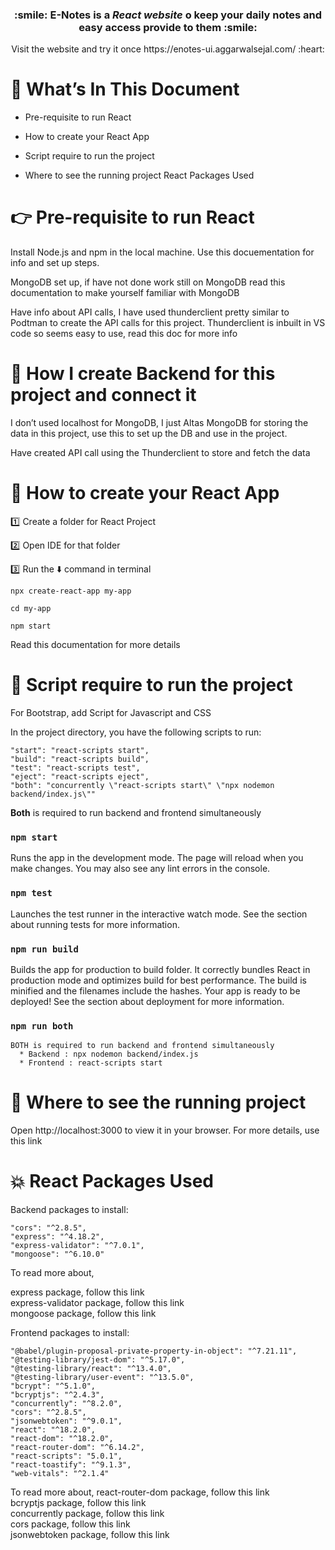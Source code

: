 <h3 align=center > :smile: <strong>E-Notes</strong> is a <em><strong>React website</strong></em> o keep your daily notes and easy access provide to them :smile: </h3>
<p align=center>Visit the website and try it once https://enotes-ui.aggarwalsejal.com/  :heart:</p>

# :bookmark_tabs: What’s In This Document

* Pre-requisite to run React
  
* How to create your React App
  
* Script require to run the project
  
* Where to see the running project React Packages Used

# :point_right: Pre-requisite to run React

Install Node.js and npm in the local machine. Use this docuementation for info and set up steps.<br>

MongoDB set up, if have not done work still on MongoDB read this documentation to make yourself familiar with MongoDB<br>

Have info about API calls, I have used thunderclient pretty similar to Podtman to create the API calls for this project. Thunderclient is inbuilt in VS code so seems easy to use, read this doc for more info

# :scroll: How I create Backend for this project and connect it

I don’t used localhost for MongoDB, I just Altas MongoDB for storing the data in this project, use this to set up the DB and use in the project.<br>

Have created API call using the Thunderclient to store and fetch the data

# :rocket: How to create your React App

:one: Create a folder for React Project<br>

:two: Open IDE for that folder<br>

:three: Run the :arrow_down: command in terminal

```property
npx create-react-app my-app
```

```property
cd my-app
```

```property
npm start
```

Read this documentation for more details
# :bookmark: Script require to run the project

For Bootstrap, add Script for Javascript and CSS<br>

In the project directory, you have the following scripts to run:

    "start": "react-scripts start",
    "build": "react-scripts build",
    "test": "react-scripts test",
    "eject": "react-scripts eject",
    "both": "concurrently \"react-scripts start\" \"npx nodemon backend/index.js\""

<strong>Both</strong> is required to run backend and frontend simultaneously

### `npm start `

   Runs the app in the development mode.
   The page will reload when you make changes. You may also see any lint errors in the console.
   
### `npm test`
   Launches the test runner in the interactive watch mode.
   See the section about running tests for more information.
   
### `npm run build `

   Builds the app for production to build folder. It correctly bundles React in production mode and optimizes build for best performance.
   The build is minified and the filenames include the hashes.
   Your app is ready to be deployed!
   See the section about deployment for more information.
   
### ` npm run both `
    BOTH is required to run backend and frontend simultaneously
      * Backend : npx nodemon backend/index.js
      * Frontend : react-scripts start
      
# :eyes: Where to see the running project

Open http://localhost:3000 to view it in your browser. For more details, use this link

# :boom: React Packages Used

Backend packages to install:

    "cors": "^2.8.5",
    "express": "^4.18.2",
    "express-validator": "^7.0.1",
    "mongoose": "^6.10.0"

To read more about,

express package, follow this link<br>
express-validator package, follow this link<br>
mongoose package, follow this link<br>

Frontend packages to install:

    "@babel/plugin-proposal-private-property-in-object": "^7.21.11",
    "@testing-library/jest-dom": "^5.17.0",
    "@testing-library/react": "^13.4.0",
    "@testing-library/user-event": "^13.5.0",
    "bcrypt": "^5.1.0",
    "bcryptjs": "^2.4.3",
    "concurrently": "^8.2.0",
    "cors": "^2.8.5",
    "jsonwebtoken": "^9.0.1",
    "react": "^18.2.0",
    "react-dom": "^18.2.0",
    "react-router-dom": "^6.14.2",
    "react-scripts": "5.0.1",
    "react-toastify": "^9.1.3",
    "web-vitals": "^2.1.4"

    
To read more about,
react-router-dom package, follow this link<br>
bcryptjs package, follow this link<br>
concurrently package, follow this link<br>
cors package, follow this link<br>
jsonwebtoken package, follow this link<br>
